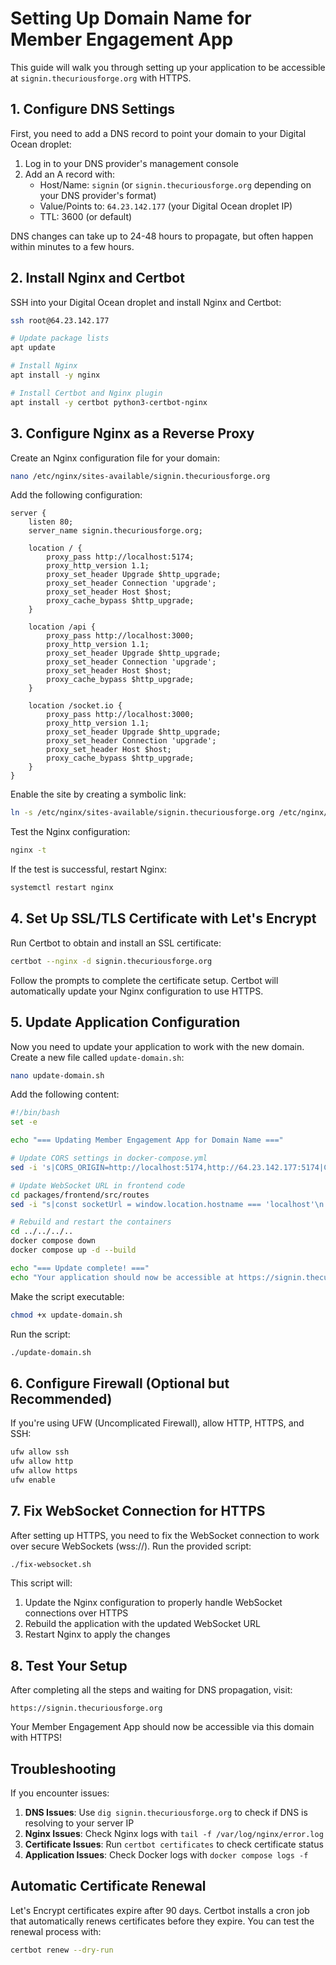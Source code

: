 # Setting Up Domain Name for Member Engagement App

This guide will walk you through setting up your application to be accessible at `signin.thecuriousforge.org` with HTTPS.

## 1. Configure DNS Settings

First, you need to add a DNS record to point your domain to your Digital Ocean droplet:

1. Log in to your DNS provider's management console
2. Add an A record with:
   - Host/Name: `signin` (or `signin.thecuriousforge.org` depending on your DNS provider's format)
   - Value/Points to: `64.23.142.177` (your Digital Ocean droplet IP)
   - TTL: 3600 (or default)

DNS changes can take up to 24-48 hours to propagate, but often happen within minutes to a few hours.

## 2. Install Nginx and Certbot

SSH into your Digital Ocean droplet and install Nginx and Certbot:

```bash
ssh root@64.23.142.177

# Update package lists
apt update

# Install Nginx
apt install -y nginx

# Install Certbot and Nginx plugin
apt install -y certbot python3-certbot-nginx
```

## 3. Configure Nginx as a Reverse Proxy

Create an Nginx configuration file for your domain:

```bash
nano /etc/nginx/sites-available/signin.thecuriousforge.org
```

Add the following configuration:

```nginx
server {
    listen 80;
    server_name signin.thecuriousforge.org;

    location / {
        proxy_pass http://localhost:5174;
        proxy_http_version 1.1;
        proxy_set_header Upgrade $http_upgrade;
        proxy_set_header Connection 'upgrade';
        proxy_set_header Host $host;
        proxy_cache_bypass $http_upgrade;
    }

    location /api {
        proxy_pass http://localhost:3000;
        proxy_http_version 1.1;
        proxy_set_header Upgrade $http_upgrade;
        proxy_set_header Connection 'upgrade';
        proxy_set_header Host $host;
        proxy_cache_bypass $http_upgrade;
    }

    location /socket.io {
        proxy_pass http://localhost:3000;
        proxy_http_version 1.1;
        proxy_set_header Upgrade $http_upgrade;
        proxy_set_header Connection 'upgrade';
        proxy_set_header Host $host;
        proxy_cache_bypass $http_upgrade;
    }
}
```

Enable the site by creating a symbolic link:

```bash
ln -s /etc/nginx/sites-available/signin.thecuriousforge.org /etc/nginx/sites-enabled/
```

Test the Nginx configuration:

```bash
nginx -t
```

If the test is successful, restart Nginx:

```bash
systemctl restart nginx
```

## 4. Set Up SSL/TLS Certificate with Let's Encrypt

Run Certbot to obtain and install an SSL certificate:

```bash
certbot --nginx -d signin.thecuriousforge.org
```

Follow the prompts to complete the certificate setup. Certbot will automatically update your Nginx configuration to use HTTPS.

## 5. Update Application Configuration

Now you need to update your application to work with the new domain. Create a new file called `update-domain.sh`:

```bash
nano update-domain.sh
```

Add the following content:

```bash
#!/bin/bash
set -e

echo "=== Updating Member Engagement App for Domain Name ==="

# Update CORS settings in docker-compose.yml
sed -i 's|CORS_ORIGIN=http://localhost:5174,http://64.23.142.177:5174|CORS_ORIGIN=https://signin.thecuriousforge.org|g' docker-compose.yml

# Update WebSocket URL in frontend code
cd packages/frontend/src/routes
sed -i "s|const socketUrl = window.location.hostname === 'localhost'\n            ? 'ws://localhost:3000'\n            : \`ws://\${window.location.hostname}:3000\`;|const socketUrl = window.location.hostname === 'localhost' ? 'ws://localhost:3000' : 'wss://signin.thecuriousforge.org';|g" +layout.svelte

# Rebuild and restart the containers
cd ../../../..
docker compose down
docker compose up -d --build

echo "=== Update complete! ==="
echo "Your application should now be accessible at https://signin.thecuriousforge.org"
```

Make the script executable:

```bash
chmod +x update-domain.sh
```

Run the script:

```bash
./update-domain.sh
```

## 6. Configure Firewall (Optional but Recommended)

If you're using UFW (Uncomplicated Firewall), allow HTTP, HTTPS, and SSH:

```bash
ufw allow ssh
ufw allow http
ufw allow https
ufw enable
```

## 7. Fix WebSocket Connection for HTTPS

After setting up HTTPS, you need to fix the WebSocket connection to work over secure WebSockets (wss://). Run the provided script:

```bash
./fix-websocket.sh
```

This script will:

1. Update the Nginx configuration to properly handle WebSocket connections over HTTPS
2. Rebuild the application with the updated WebSocket URL
3. Restart Nginx to apply the changes

## 8. Test Your Setup

After completing all the steps and waiting for DNS propagation, visit:

```
https://signin.thecuriousforge.org
```

Your Member Engagement App should now be accessible via this domain with HTTPS!

## Troubleshooting

If you encounter issues:

1. **DNS Issues**: Use `dig signin.thecuriousforge.org` to check if DNS is resolving to your server IP
2. **Nginx Issues**: Check Nginx logs with `tail -f /var/log/nginx/error.log`
3. **Certificate Issues**: Run `certbot certificates` to check certificate status
4. **Application Issues**: Check Docker logs with `docker compose logs -f`

## Automatic Certificate Renewal

Let's Encrypt certificates expire after 90 days. Certbot installs a cron job that automatically renews certificates before they expire. You can test the renewal process with:

```bash
certbot renew --dry-run
```
